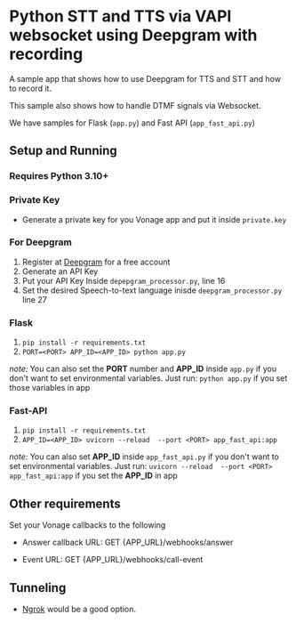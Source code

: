 
# Python STT and TTS via VAPI websocket using Deepgram with recording

A sample app that shows how to use Deepgram for TTS and STT and how to record it.

This sample also shows how to handle DTMF signals via Websocket.

We have samples for Flask (`app.py`) and Fast API (`app_fast_api.py`)

## Setup and Running

### Requires Python 3.10+

### Private Key
- Generate a private key for you Vonage app and put it inside `private.key`

### For Deepgram
1. Register at [Deepgram](https://deepgram.com/) for a free account
2. Generate an API Key
3. Put your API Key Inside `depepgram_processor.py`, line 16
4. Set the desired Speech-to-text language inisde `deepgram_processor.py` line 27
  
### Flask
1. `pip install -r requirements.txt`
2. `PORT=<PORT> APP_ID=<APP_ID> python app.py`
     

 *note:* You can also set the **PORT** number and **APP_ID** inside `app.py` if you don't want to set environmental variables. Just run:
 `python app.py`
 if you set those variables in app

### Fast-API
1. `pip install -r requirements.txt`
2. `APP_ID=<APP_ID> uvicorn --reload  --port <PORT> app_fast_api:app`
     

 *note:* You can also set **APP_ID** inside `app_fast_api.py` if you don't want to set environmental variables. Just run:
  `uvicorn --reload  --port <PORT> app_fast_api:app`
  if you set the **APP_ID** in app
## Other requirements

  

Set your Vonage callbacks to the following

- Answer callback URL: GET {APP_URL}/webhooks/answer

- Event URL: GET {APP_URL}/webhooks/call-event


## Tunneling

- [Ngrok](https://ngrok.com/) would be a good option.
